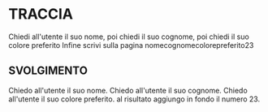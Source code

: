 # TRACCIA

Chiedi all'utente il suo nome,
poi chiedi il suo cognome,
poi chiedi il suo colore preferito
Infine scrivi sulla pagina nomecognomecolorepreferito23

## SVOLGIMENTO

Chiedo all'utente il suo nome.
Chiedo all'utente il suo cognome.
Chiedo all'utente il suo colore preferito.
al risultato aggiungo in fondo il numero 23.

